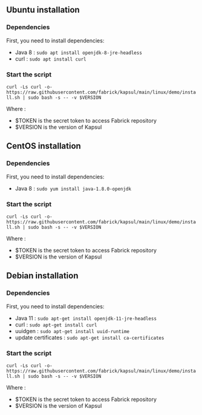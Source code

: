 ## Ubuntu installation
### Dependencies
First, you need to install dependencies:
* Java 8 : ``sudo apt install openjdk-8-jre-headless``
* curl : ``sudo apt install curl``

### Start the script
`` curl -Ls curl -o- https://raw.githubusercontent.com/fabrick/kapsul/main/linux/demo/install.sh | sudo bash -s -- -v $VERSION ``

Where :
* $TOKEN is the secret token to access Fabrick repository
* $VERSION is the version of Kapsul


## CentOS installation
### Dependencies
First, you need to install dependencies:
* Java 8 : ``sudo yum install java-1.8.0-openjdk``

### Start the script
`` curl -Ls curl -o- https://raw.githubusercontent.com/fabrick/kapsul/main/linux/demo/install.sh | sudo bash -s -- -v $VERSION ``

Where :
* $TOKEN is the secret token to access Fabrick repository
* $VERSION is the version of Kapsul

## Debian installation
### Dependencies

First, you need to install dependencies:
* Java 11 : ``sudo apt-get install openjdk-11-jre-headless``
* curl : ``sudo apt-get install curl``
* uuidgen : ``sudo apt-get install uuid-runtime``
* update certificates : ``sudo apt-get install ca-certificates``

### Start the script
`` curl -Ls curl -o- https://raw.githubusercontent.com/fabrick/kapsul/main/linux/demo/install.sh | sudo bash -s -- -v $VERSION ``

Where :
* $TOKEN is the secret token to access Fabrick repository
* $VERSION is the version of Kapsul